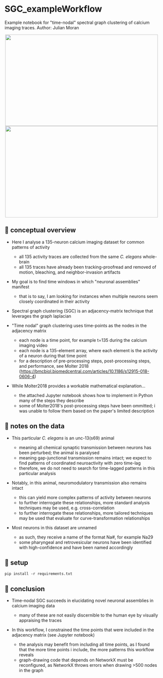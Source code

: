 # SGC_exampleWorkflow
Example notebook for "time-nodal" spectral graph clustering of calcium imaging traces.
Author: Julian Moran

<p align = "center">
	<img src="./example_output/SGC_hist_edges.png", width="500" height="300">
	<img src="./example_output/SGC_KNNgraph_clustered.png", width="500" height="300">
</p>

## :brain: conceptual overview

- Here I analyse a 135-neuron calcium imaging dataset for common patterns of activity
	+ all 135 activity traces are collected from the same *C. elegans* whole-brain
	+ all 135 traces have already been tracking-proofread and removed of motion, bleaching, and neighbor-invasion artifacts

- My goal is to find time windows in which "neuronal assemblies" manifest
	+ that is to say, I am looking for instances when multiple neurons seem closely coordinated in their activity

- Spectral graph clustering (SGC) is an adjacency-matrix technique that leverages the graph laplacian

- "Time nodal" graph clustering uses time-points as the nodes in the adjacency matrix
	+ each node is a time point, for example t=135 during the calcium imaging video
	+ each node is a 135-element array, where each element is the activity of a neuron during that time point
	+ for a description of pre-processing steps, post-processing steps, and performance, see Molter 2018 (https://bmcbiol.biomedcentral.com/articles/10.1186/s12915-018-0606-4)

- While Molter2018 provides a workable mathematical explanation...
	+ the attached Jupyter notebook shows how to implement in Python many of the steps they describe
	+ some of Molter2018's post-processing steps have been ommitted; i was unable to follow them based on the paper's limited description


## :brain: notes on the data

- This particular *C. elegans* is an unc-13(s69) animal
	+ meaning all chemical synaptic transmission between neurons has been perturbed; the animal is paralysed
	+ meaning gap-junctional transmission remains intact; we expect to find patterns of coordinated neuroactivity with zero time-lag
	+ therefore, we do not need to search for time-lagged patterns in this particular analysis

- Notably, in this animal, neuromodulatory transmission also remains intact
	+ this can yield more complex patterns of activity between neurons
	+ to further interrogate these relationships, more standard analysis techniques may be used, e.g. cross-correlation
	+ to further interrogate these relationships, more tailored techniques may be used that evaluate for curve-transformation relationships

- Most neurons in this dataset are unnamed
	+ as such, they receive a name of the format Na#, for example Na29
	+ some pharyngeal and retrovesicular neurons have been identified with high-confidence and have been named accordingly


## :seedling: setup

```
pip install -r requirements.txt
```

## :brain: conclusion

- Time-nodal SGC succeeds in elucidating novel neuronal assemblies in calcium imaging data
	+ many of these are not easily discernible to the human eye by visually appraising the traces

- In this workflow, I constrained the time points that were included in the adjacency matrix (see Jupyter notebook)
	+ the analysis may benefit from including all time points, as I found that the more time points i include, the more patterns this workflow reveals
	+ graph-drawing code that depends on NetworkX must be reconfigured, as NetworkX throws errors when drawing >500 nodes in the graph
